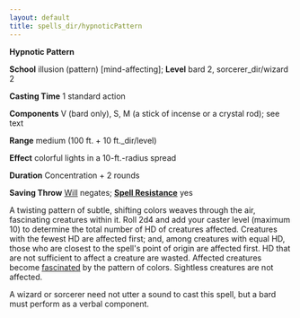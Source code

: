 ```yaml
---
layout: default
title: spells_dir/hypnoticPattern
---
```

 **Hypnotic Pattern**

**School** illusion (pattern) [mind-affecting]; **Level** bard 2, sorcerer_dir/wizard 2

**Casting Time** 1 standard action

**Components** V (bard only), S, M (a stick of incense or a crystal rod); see text

**Range** medium (100 ft. + 10 ft._dir/level)

**Effect** colorful lights in a 10-ft.-radius spread

**Duration** Concentration + 2 rounds

**Saving Throw** [Will](../../combat#_will) negates; **[Spell Resistance](../../glossary#_spell-resistance)** yes

A twisting pattern of subtle, shifting colors weaves through the air, fascinating creatures within it. Roll 2d4 and add your caster level (maximum 10) to determine the total number of HD of creatures affected. Creatures with the fewest HD are affected first; and, among creatures with equal HD, those who are closest to the spell's point of origin are affected first. HD that are not sufficient to affect a creature are wasted. Affected creatures become [fascinated](../../glossary#_fascinated) by the pattern of colors. Sightless creatures are not affected.

A wizard or sorcerer need not utter a sound to cast this spell, but a bard must perform as a verbal component.

